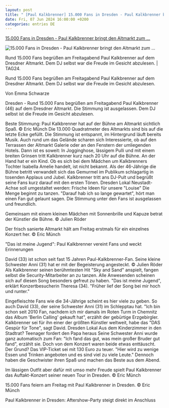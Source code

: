 ```yaml
---
layout: post
title: " [Paul Kalkbrenner] 15.000 Fans in Dresden - Paul Kalkbrenner bringt den Altmarkt zum ..."
date: Fri, 07 Jun 2024 16:00:00 +0200
categories: entries DE
---
```

[15.000 Fans in Dresden - Paul Kalkbrenner bringt den Altmarkt zum ...](https://www.tag24.de/dresden/lokales/15-000-fans-paul-kalkbrenner-bringt-den-altmarkt-zum-beben-3210743)

![15.000 Fans in Dresden - Paul Kalkbrenner bringt den Altmarkt zum ...](https://media.tag24.de/1200x800/t/v/tvsmtriocci01zjxpwolflroxbc6dncq.jpg)

Rund 15.000 Fans begrüßen am Freitagabend Paul Kalkbrenner auf dem Dresdner Altmarkt. Dem DJ selbst war die Freude im Gesicht abzulesen. | TAG24.

Rund 15.000 Fans begrüßen am Freitagabend Paul Kalkbrenner auf dem Dresdner Altmarkt. Dem DJ selbst war die Freude im Gesicht abzulesen.

Von Emma Schwarze

Dresden - Rund 15.000 Fans begrüßen am Freitagabend Paul Kalkbrenner (46) auf dem Dresdner Altmarkt. Die Stimmung ist ausgelassen. Dem DJ selbst ist die Freude im Gesicht abzulesen.

Beste Stimmung: Paul Kalkbrenner hat auf der Bühne am Altmarkt sichtlich Spaß. © Eric Münch Die 13.000 Quadratmeter des Altmarkts sind bis auf die letzte Ecke gefüllt. Die Stimmung ist entspannt, im Hintergrund läuft bereits Musik. Auch rund um das Gelände scharen sich Interessierte, ob auf den Terrassen der Altmarkt Galerie oder an den Fenstern der umliegenden Hotels. Dann ist es soweit: In Jogginghose, lässigem Pulli und mit einem breiten Grinsen tritt Kalkbrenner kurz nach 20 Uhr auf die Bühne. An der Hand hat er ein Kind. Ob es sich bei dem Mädchen um Kalkbrenners Tochter Isabella Amelie handelt, ist nicht bekannt. Als der 46-Jährige die Bühne betritt verwandelt sich das Gemurmel im Publikum schlagartig in tosenden Applaus und Jubel. Kalkbrenner tritt ans DJ-Pult und begrüßt seine Fans kurz darauf mit den ersten Tönen. Dresden Lokal Neustadt-Achse soll umgestaltet werden: Frische Ideen für unsere "Louise" Die Menge beginnt zu tanzen. "Darauf hab ich so lange gewartet", hört man einen Fan gut gelaunt sagen. Die Stimmung unter den Fans ist ausgelassen und freundlich.

Gemeinsam mit einem kleinen Mädchen mit Sonnenbrille und Kapuze betrat der Künstler die Bühne. © Julien Röder

Der frisch sanierte Altmarkt hält am Freitag erstmals für ein einzelnes Konzert her. © Eric Münch

"Das ist meine Jugend": Paul Kalkbrenner vereint Fans und weckt Erinnerungen

David (33) ist schon seit fast 15 Jahren Paul-Kalkbrenner-Fan. Seine kleine Schwester Anni (31) hat er mit der Begeisterung angesteckt. © Julien Röder Als Kalkbrenner seinen berühmtesten Hit "Sky and Sand" anspielt, fangen selbst die Security-Mitarbeiter an zu tanzen. Alle Anwesenden scheinen sich auf diesen Song besonders gefreut zu haben. "Das ist meine Jugend", erklärt Konzertbesucherin Theresa (34). "Früher lief der Song bei mir hoch und runter."

Eingefleischte Fans wie die 34-Jährige scheint es hier viele zu geben. So auch David (33), der seine Schwester Anni (31) im Schlepptau hat. "Ich bin schon seit 2010 Fan, nachdem ich mir damals im Roten Turm in Chemnitz das Album 'Berlin Calling' gekauft hat", erzählt der gebürtige Erzgebirgler. Kalkbrenner sei für ihn einer der größten Künstler weltweit, habe das "DAS Gespür für Tone", sagt David. Dresden Lokal Aus dem Kinderzimmer in den Stadtrat? Teenager fordert den Papa heraus Seine Schwester Anni wurde ganz automatisch zum Fan: "Ich fand das gut, was mein großer Bruder gut fand", erzählt sie. Doch von dem Konzert waren beide etwas enttäuscht. Der Grund? Das VIP-Ticket sei mit 130 Euro zu teuer. "Hier wird zu wenige Essen und Trinken angeboten und es sind viel zu viele Leute." Dennoch haben die Geschwister ihren Spaß und machen das Beste aus dem Abend.

Im lässigen Outfit aber dafür mit umso mehr Freude spielt Paul Kalkbrenner das Auftakt-Konzert seiner neuen Tour in Dresden. © Eric Münch

15.000 Fans feiern am Freitag mit Paul Kalkbrenner in Dresden. © Eric Münch

Paul Kalkbrenner in Dresden: Aftershow-Party steigt direkt im Anschluss

